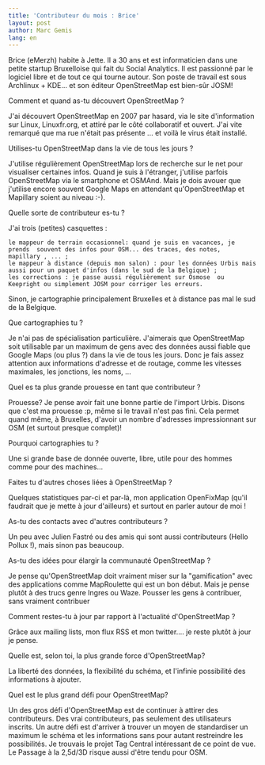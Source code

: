 ```yaml
---
title: 'Contributeur du mois : Brice'
layout: post
author: Marc Gemis
lang: en
---
```


Brice (eMerzh) habite à Jette. Il a 30 ans et est informaticien dans une petite startup Bruxelloise qui fait du Social Analytics. Il est passionné par le logiciel libre et de tout ce qui tourne autour. Son poste de travail est sous Archlinux + KDE... et son éditeur OpenStreetMap est bien-sûr JOSM!

Comment et quand as-tu découvert OpenStreetMap ?

J'ai découvert OpenStreetMap en 2007 par hasard, via le site d'information sur Linux, Linuxfr.org, et attiré par le côté collaboratif et ouvert. J'ai vite remarqué que ma rue n'était pas présente ... et voilà le virus était installé.

Utilises-tu OpenStreetMap dans la vie de tous les jours ?

J'utilise régulièrement OpenStreetMap lors de recherche sur le net pour visualiser certaines infos. Quand je suis à l'étranger, j'utilise parfois OpenStreetMap via le smartphone et OSMAnd. Mais je dois avouer que j'utilise encore souvent  Google Maps en attendant qu'OpenStreetMap et Mapillary soient au niveau :-).

Quelle sorte de contributeur es-tu ?

J'ai trois (petites) casquettes :

    le mappeur de terrain occasionnel: quand je suis en vacances, je prends  souvent des infos pour OSM... des traces, des notes,  mapillary , ... ;
    le mappeur à distance (depuis mon salon) : pour les données Urbis mais aussi pour un paquet d'infos (dans le sud de la Belgique) ;
    les corrections : je passe aussi régulièrement sur Osmose  ou Keepright ou simplement JOSM pour corriger les erreurs.

Sinon, je cartographie principalement Bruxelles et à distance pas mal le sud de la Belgique.

Que cartographies tu ? 

Je  n'ai pas de spécialisation particulière. J'aimerais que OpenStreetMap soit utilisable par un maximum de gens avec des données aussi fiable que  Google Maps  (ou plus ?)  dans la vie de tous les jours. Donc je fais assez attention aux informations d'adresse et de routage, comme les vitesses maximales, les jonctions, les noms, ...

Quel es ta plus grande prouesse en tant que contributeur ?

Prouesse? Je pense avoir fait une bonne partie de l'import Urbis. Disons que c'est ma prouesse :p, même si le travail n'est pas fini. Cela permet quand même, à Bruxelles, d'avoir un nombre  d'adresses impressionnant sur OSM (et surtout presque complet)!

Pourquoi cartographies tu ? 

Une si grande base de donnée ouverte, libre, utile pour des hommes comme pour des machines... 

Faites tu d'autres choses liées à OpenStreetMap ?

Quelques statistiques par-ci et par-là, mon application OpenFixMap (qu'il faudrait que je mette à jour d'ailleurs) et surtout en parler autour de moi !

As-tu des contacts avec d'autres contributeurs ?

Un peu avec Julien Fastré ou des amis qui sont aussi contributeurs (Hello Pollux !), mais sinon pas beaucoup.

As-tu des idées pour élargir la communauté OpenStreetMap ?

Je pense qu'OpenStreetMap doit vraiment miser sur la "gamification" avec des applications comme MapRoulette qui est un bon début. Mais je pense plutôt à des trucs genre Ingres ou Waze. Pousser les gens à contribuer, sans vraiment contribuer

Comment restes-tu à jour par rapport à l'actualité d'OpenStreetMap ?

Grâce aux mailing lists, mon flux RSS et mon twitter.... je reste plutôt à jour je pense.

Quelle est, selon toi, la plus grande force d'OpenStreetMap?

La liberté des données, la flexibilité du schéma, et l'infinie possibilité des informations à ajouter.

Quel est le plus grand défi pour OpenStreetMap?

Un des gros défi d'OpenStreetMap est de continuer à attirer des contributeurs. Des vrai contributeurs, pas seulement des utilisateurs inscrits. Un autre défi est d'arriver à trouver un moyen de  standardiser un maximum le schéma et les informations sans pour autant  restreindre les possibilités. Je trouvais le projet Tag Central intéressant de ce point de vue. Le Passage à la 2,5d/3D risque aussi d'être tendu pour OSM.
